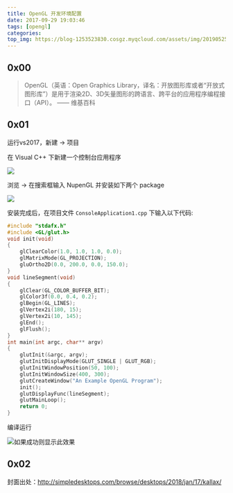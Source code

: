 ```yaml
---
title: OpenGL 开发环境配置
date: 2017-09-29 19:03:46
tags: [opengl]
categories:
top_img: https://blog-1253523830.cosgz.myqcloud.com/assets/img/20190525190948.png
---
```


## 0x00

> OpenGL（英语：Open Graphics Library，译名：开放图形库或者“开放式图形库”）是用于渲染2D、3D矢量图形的跨语言、跨平台的应用程序编程接口（API）。 —— 维基百科

<!--more-->

## 0x01

运行vs2017，新建 -> 项目

在 Visual C++ 下新建一个控制台应用程序

![](https://blog-1253523830.cosgz.myqcloud.com/assets/img/20190525190454.png)

浏览 -> 在搜索框输入 NupenGL 并安装如下两个 package

![](https://blog-1253523830.cosgz.myqcloud.com/assets/img/20190525190556.png)

安装完成后，在项目文件 `ConsoleApplication1.cpp` 下输入以下代码:

```cpp
#include "stdafx.h"
#include <GL/glut.h>
void init(void)
{
	glClearColor(1.0, 1.0, 1.0, 0.0);
	glMatrixMode(GL_PROJECTION);
	gluOrtho2D(0.0, 200.0, 0.0, 150.0);
}
void lineSegment(void)
{
	glClear(GL_COLOR_BUFFER_BIT);
	glColor3f(0.0, 0.4, 0.2);
	glBegin(GL_LINES);
	glVertex2i(180, 15);
	glVertex2i(10, 145);
	glEnd();
	glFlush();
}
int main(int argc, char** argv)
{
	glutInit(&argc, argv);
	glutInitDisplayMode(GLUT_SINGLE | GLUT_RGB);
	glutInitWindowPosition(50, 100);
	glutInitWindowSize(400, 300);
	glutCreateWindow("An Example OpenGL Program");
	init();
	glutDisplayFunc(lineSegment);
	glutMainLoop();
	return 0;
}
```

编译运行

![如果成功则显示此效果](https://blog-1253523830.cosgz.myqcloud.com/assets/img/20190525190657.png)

## 0x02

封面出处：http://simpledesktops.com/browse/desktops/2018/jan/17/kallax/